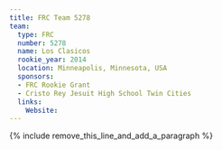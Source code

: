 ```yaml
---
title: FRC Team 5278
team:
  type: FRC
  number: 5278
  name: Los Clasicos
  rookie_year: 2014
  location: Minneapolis, Minnesota, USA
  sponsors:
  - FRC Rookie Grant
  - Cristo Rey Jesuit High School Twin Cities
  links:
    Website:
---
```


{% include remove_this_line_and_add_a_paragraph %}